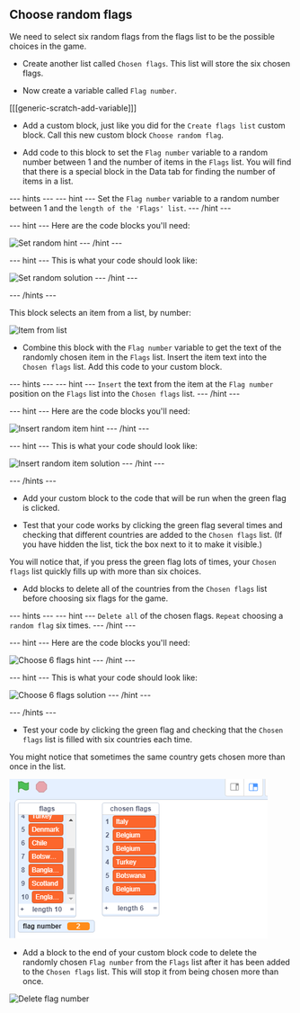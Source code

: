 ## Choose random flags

We need to select six random flags from the flags list to be the possible choices in the game.

+ Create another list called `Chosen flags`. This list will store the six chosen flags.

+ Now create a variable called `Flag number`.

[[[generic-scratch-add-variable]]]

+ Add a custom block, just like you did for the `Create flags list` custom block. Call this new custom block `Choose random flag`.

+ Add code to this block to set the `Flag number` variable to a random number between 1 and the number of items in the `Flags` list. You will find that there is a special block in the Data tab for finding the number of items in a list.

--- hints ---
--- hint ---
Set the `Flag number` variable to a random number between 1 and the `length of the 'Flags' list`.
--- /hint ---

--- hint ---
Here are the code blocks you'll need:

![Set random hint](images/set-random-hint.png)
--- /hint ---

--- hint ---
This is what your code should look like:

![Set random solution](images/set-random-solution.png)
--- /hint ---

--- /hints ---

This block selects an item from a list, by number:

![Item from list](images/item-from-list.png)

+ Combine this block with the `Flag number` variable to get the text of the randomly chosen item in the `Flags` list. Insert the item text into the `Chosen flags` list. Add this code to your custom block.

--- hints ---
--- hint ---
`Insert` the text from the item at the `Flag number` position on the `Flags` list into the `Chosen flags` list.
--- /hint ---

--- hint ---
Here are the code blocks you'll need:

![Insert random item hint](images/insert-random-item-hint.png)
--- /hint ---

--- hint ---
This is what your code should look like:

![Insert random item solution](images/insert-random-item-solution.png)
--- /hint ---

--- /hints ---

+ Add your custom block to the code that will be run when the green flag is clicked.

+ Test that your code works by clicking the green flag several times and checking that different countries are added to the `Chosen flags` list. (If you have hidden the list, tick the box next to it to make it visible.)

You will notice that, if you press the green flag lots of times, your `Chosen flags` list quickly fills up with more than six choices.

+ Add blocks to delete all of the countries from the `Chosen flags` list before choosing six flags for the game.

--- hints ---
--- hint ---
`Delete all` of the chosen flags. `Repeat` choosing a `random flag` six times.
--- /hint ---

--- hint ---
Here are the code blocks you'll need:

![Choose 6 flags hint](images/choose-six-flags-hint.png)
--- /hint ---

--- hint ---
This is what your code should look like:

![Choose 6 flags solution](images/choose-six-flags-solution.png)
--- /hint ---

--- /hints ---

+ Test your code by clicking the green flag and checking that the `Chosen flags` list is filled with six countries each time.

You might notice that sometimes the same country gets chosen more than once in the list.

![Duplicate countries](images/duplicate-countries.png)

+ Add a block to the end of your custom block code to delete the randomly chosen `Flag number` from the `Flags` list after it has been added to the `Chosen flags` list. This will stop it from being chosen more than once.

![Delete flag number](images/delete-flag-number.png)
